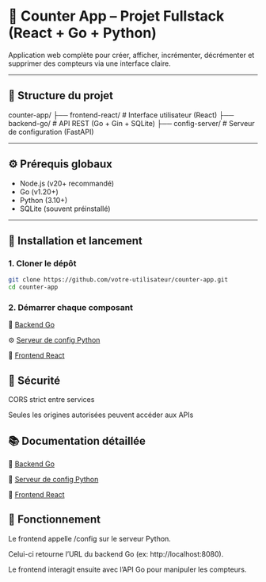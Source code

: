 # 🧮 Counter App – Projet Fullstack (React + Go + Python)

Application web complète pour créer, afficher, incrémenter, décrémenter et supprimer des compteurs via une interface claire.

---

## 📁 Structure du projet

counter-app/
├── frontend-react/ # Interface utilisateur (React)
├── backend-go/ # API REST (Go + Gin + SQLite)
├── config-server/ # Serveur de configuration (FastAPI)


---

## ⚙️ Prérequis globaux

- Node.js (v20+ recommandé)
- Go (v1.20+)
- Python (3.10+)
- SQLite (souvent préinstallé)

---

## 🚀 Installation et lancement

### 1. Cloner le dépôt

```bash
git clone https://github.com/votre-utilisateur/counter-app.git
cd counter-app
```

### 2. Démarrer chaque composant

 🔧 [Backend Go](backend-go/Readme.md)

 ⚙️ [Serveur de config Python](config-server/Readme.md)

 🎨 [Frontend React](frontend-react/README.md)

## 🔐 Sécurité

 CORS strict entre services

 Seules les origines autorisées peuvent accéder aux APIs

## 📚 Documentation détaillée

 📘 [Backend Go](backend-go/Readme.md)

 📘 [Serveur de config Python](config-server/Readme.md)

 📘 [Frontend React](frontend-react/README.md)

## 🧪 Fonctionnement

 Le frontend appelle /config sur le serveur Python.

 Celui-ci retourne l’URL du backend Go (ex: http://localhost:8080).

 Le frontend interagit ensuite avec l’API Go pour manipuler les compteurs.

